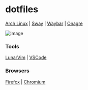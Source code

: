# dotfiles

[Arch Linux](https://archlinux.org/) | [Sway](https://github.com/swaywm/sway) | [Waybar](https://github.com/Alexays/Waybar) | [Onagre](https://github.com/oknozor/onagre)

![image](https://user-images.githubusercontent.com/49658066/173834002-142353aa-1c0d-4eab-8b23-0c5399cff788.png)

### Tools
[LunarVim](https://github.com/LunarVim/LunarVim) | [VSCode](https://github.com/microsoft/vscode)

### Browsers
[Firefox](https://www.mozilla.org/pt-BR/firefox/new/) | [Chromium](https://github.com/chromium/chromium)
